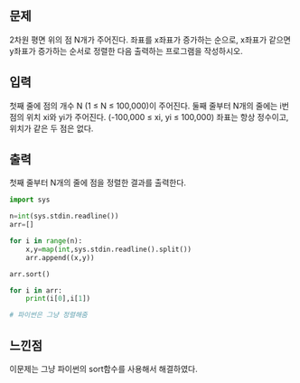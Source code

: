 ## 문제
2차원 평면 위의 점 N개가 주어진다. 좌표를 x좌표가 증가하는 순으로, x좌표가 같으면 y좌표가 증가하는 순서로 정렬한 다음 출력하는 프로그램을 작성하시오.

## 입력
첫째 줄에 점의 개수 N (1 ≤ N ≤ 100,000)이 주어진다. 둘째 줄부터 N개의 줄에는 i번점의 위치 xi와 yi가 주어진다. (-100,000 ≤ xi, yi ≤ 100,000) 좌표는 항상 정수이고, 위치가 같은 두 점은 없다.

## 출력
첫째 줄부터 N개의 줄에 점을 정렬한 결과를 출력한다.

```python
import sys

n=int(sys.stdin.readline())
arr=[]

for i in range(n):
    x,y=map(int,sys.stdin.readline().split())
    arr.append((x,y))

arr.sort()

for i in arr:
    print(i[0],i[1])

# 파이썬은 그냥 정렬해줌
```

## 느낀점
이문제는 그냥 파이썬의 sort함수를 사용해서 해결하였다.
